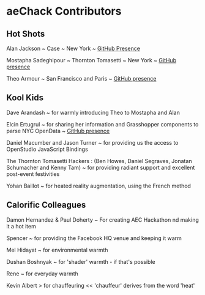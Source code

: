 aeChack Contributors
====================

## Hot Shots

Alan Jackson ~ Case ~ New York ~ [GitHub Presence ]( https://github.com/alnjxn )

Mostapha Sadeghipour ~ Thornton Tomasetti ~ New York ~ [GitHub presence]( https://github.com/mostaphaRoudsari )

Theo Armour ~ San Francisco and Paris ~ [GitHub presence]( http://theo-armour.github.io )


## Kool Kids

Dave Arandash ~ for warmly introducing Theo to Mostapha and Alan

Elcin Ertugrul ~ for sharing her information and Grasshopper components to parse NYC OpenData ~ [GitHub presence](https://github.com/eertugrul)

Daniel Macumber and Jason Turner ~ for providing us the access to OpenStudio JavaScript Bindings

The Thornton Tomasetti Hackers : (Ben Howes, Daniel Segraves, Jonatan Schumacher and Kenny Tam) ~ for providing radiant support and excellent post-event festivities

Yohan Baillot ~ for heated reality augmentation, using the French method 

## Calorific Colleagues

Damon Hernandez & Paul Doherty ~  For creating AEC Hackathon nd making it a hot item

Spencer ~ for providing the Facebook HQ venue and keeping it warm

Mel Hidayat ~ for environmental warmth

Dushan Boshnyak ~ for 'shader' warmth - if that's possible

Rene ~ for everyday warmth

Kevin Albert > for chauffeuring << 'chauffeur' derives from the word 'heat'



